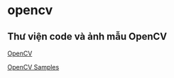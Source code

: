 # opencv
## Thư viện code và ảnh mẫu OpenCV
[OpenCV](https://github.com/opencv)

[OpenCV Samples](https://github.com/opencv/opencv/tree/master/samples/data)
